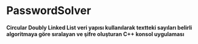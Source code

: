 # PasswordSolver

**Circular Doubly Linked List veri yapısı kullanılarak textteki sayıları belirli algoritmaya göre sıralayan ve şifre oluşturan C++ konsol uygulaması**
